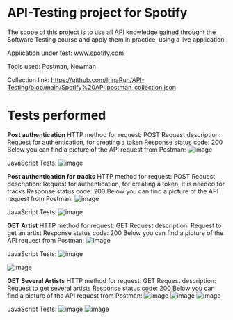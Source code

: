 # API-Testing project for Spotify

The scope of this project is to use all API knowledge gained throught the Software Testing course and apply them in practice, using a live application.

Application under test: www.spotify.com

Tools used: Postman, Newman

Collection link: https://github.com/IrinaRun/API-Testing/blob/main/Spotify%20API.postman_collection.json

# Tests performed
**Post authentication**
HTTP method for request: POST
Request description: Request for authentication, for creating a token
Response status code: 200
Below you can find a picture of the API request from Postman:
![image](https://github.com/IrinaRun/API-Testing/assets/153914775/43cc11d5-0661-42ff-8cf7-f6d67d1ffe99)


JavaScript Tests:
![image](https://github.com/IrinaRun/API-Testing/assets/153914775/7370c773-c792-4919-a7a8-b5b08e9c8d34)

**Post authentication for tracks**
HTTP method for request: POST
Request description: Request for authentication, for creating a token, it is needed for tracks
Response status code: 200
Below you can find a picture of the API request from Postman:
![image](https://github.com/IrinaRun/API-Testing/assets/153914775/8e513425-d704-4f51-8cef-1b4a1b8d181d)


JavaScript Tests:
![image](https://github.com/IrinaRun/API-Testing/assets/153914775/26525a12-382f-445d-b62a-8e18bec80b89)

**GET Artist**
HTTP method for request: GET
Request description: Request to get an artist
Response status code: 200
Below you can find a picture of the API request from Postman:
![image](https://github.com/IrinaRun/API-Testing/assets/153914775/04e40aca-24d3-45d5-84d1-6d780028aec5)


JavaScript Tests:
![image](https://github.com/IrinaRun/API-Testing/assets/153914775/8ee8aaa5-eba0-4063-9e3e-0c04fdc1ed7d)

![image](https://github.com/IrinaRun/API-Testing/assets/153914775/b2f7822a-134f-47cf-8f52-ae443553c388)

**GET Several Artists**
HTTP method for request: GET
Request description: Request to get several artists
Response status code: 200
Below you can find a picture of the API request from Postman:
![image](https://github.com/IrinaRun/API-Testing/assets/153914775/553f9747-3687-41f8-8011-e142e94d34d4)
![image](https://github.com/IrinaRun/API-Testing/assets/153914775/47dd1d42-b24f-424a-bcf7-065203d5265e)
![image](https://github.com/IrinaRun/API-Testing/assets/153914775/3d6a19a1-98da-4b4d-9220-d438b6a2780c)




JavaScript Tests:
![image](https://github.com/IrinaRun/API-Testing/assets/153914775/a555e6e6-157c-446c-8072-528fac9ba726)
![image](https://github.com/IrinaRun/API-Testing/assets/153914775/0d4bfd3d-ad93-442c-b537-d470bf7d173a)




